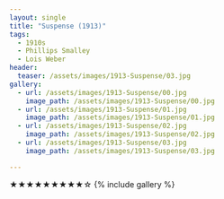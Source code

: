 ```yaml
---
layout: single
title: "Suspense (1913)"
tags:
  - 1910s 
  - Phillips Smalley
  - Lois Weber
header:
  teaser: /assets/images/1913-Suspense/03.jpg
gallery:
  - url: /assets/images/1913-Suspense/00.jpg
    image_path: /assets/images/1913-Suspense/00.jpg  
  - url: /assets/images/1913-Suspense/01.jpg
    image_path: /assets/images/1913-Suspense/01.jpg
  - url: /assets/images/1913-Suspense/02.jpg
    image_path: /assets/images/1913-Suspense/02.jpg
  - url: /assets/images/1913-Suspense/03.jpg
    image_path: /assets/images/1913-Suspense/03.jpg

---
```

★★★★★★★★★☆
{% include gallery %}

